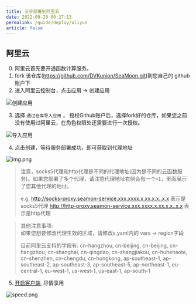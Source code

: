 ```yaml
---
title: 三步部署到阿里云
date: 2022-09-28 00:27:13
permalink: /guide/deploy/aliyun
article: false
---
```


## 阿里云

0. 阿里云首先要开通函数计算服务。
1. fork 该仓库(https://github.com/DVKunion/SeaMoon.git)到您自己的 github 账户下
2. 进入阿里云控制台，点击应用 -> 创建应用

![创建应用](https://cdn.dvkunion.cn/SeaMoon/deploy-aliyun-1.png)

3. 选择 `通过仓库导入应用` ， 授权Github账户后，选择fork好的仓库，如果您之前没有使用过阿里云，在角色权限处还需要进行一次授权。

![导入应用](https://cdn.dvkunion.cn/SeaMoon/deploy-aliyun-2.png)

4. 点击创建，等待服务部署成功，即可获取到代理地址

![img.png](https://cdn.dvkunion.cn/SeaMoon/deploy-aliyun-3.png)

> 注意，socks5代理和http代理是不同的代理地址(因为是不同的云函数服务)。如果您部署了多个代理，请注意代理地址右侧会有一个`+1`，里面展示了您其他代理的地址。
>
> e.g.
> http://socks-proxy.seamon-service.xxx.xxxx.x.xx.x.x..x.x 表示是socks5代理
> http://http-proxy.seamon-service.xxx.xxxx.x.xx.x.x..x.x 表示是http代理

> 其他注意事项:   
> 如果您想要修改代理生效的区域，请修改s.yaml内的 vars -> region字段   
> 
> 目前阿里云支持的字段有: cn-hangzhou, cn-beijing, cn-beijing, cn-hangzhou, cn-shanghai, cn-qingdao, cn-zhangjiakou, cn-huhehaote, cn-shenzhen, cn-chengdu, cn-hongkong, ap-southeast-1, ap-southeast-2, ap-southeast-3, ap-southeast-5, ap-northeast-1, eu-central-1, eu-west-1, us-west-1, us-east-1, ap-south-1

5. [开启客户端](https://github.com/DVKunion/SeaMoon/blob/main/docs/START.md), 尽情享用

![speed.png](https://cdn.dvkunion.cn/SeaMoon/speed.png)